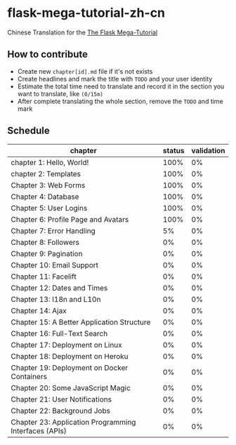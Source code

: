 # flask-mega-tutorial-zh-cn
Chinese Translation for the [The Flask Mega-Tutorial](https://blog.miguelgrinberg.com/post/the-flask-mega-tutorial-part-i-hello-world)

## How to contribute
* Create new `chapter[id].md` file if it's not exists
* Create headlines and mark the title with `TODO` and your user identity
* Estimate the total time need to translate and record it in the section you want to translate, like `(0/15m)`
* After complete translating the whole section, remove the `TODO` and time mark

## Schedule 

chapter                                               | status | validation 
------------------------------------------------------|--------|------------|
chapter 1: Hello, World!                              | 100%   | 0%
chapter 2: Templates                                  | 100%   | 0%
Chapter 3: Web Forms                                  | 100%   | 0%
Chapter 4: Database                                   | 100%   | 0%
Chapter 5: User Logins                                | 100%   | 0%
Chapter 6: Profile Page and Avatars                   | 100%   | 0%
Chapter 7: Error Handling                             | 5%     | 0%
Chapter 8: Followers                                  | 0%     | 0%
Chapter 9: Pagination                                 | 0%     | 0%
Chapter 10: Email Support                             | 0%     | 0%
Chapter 11: Facelift                                  | 0%     | 0%
Chapter 12: Dates and Times                           | 0%     | 0%
Chapter 13: I18n and L10n                             | 0%     | 0%
Chapter 14: Ajax                                      | 0%     | 0%
Chapter 15: A Better Application Structure            | 0%     | 0%
Chapter 16: Full-Text Search                          | 0%     | 0%
Chapter 17: Deployment on Linux                       | 0%     | 0%
Chapter 18: Deployment on Heroku                      | 0%     | 0%
Chapter 19: Deployment on Docker Containers           | 0%     | 0%
Chapter 20: Some JavaScript Magic                     | 0%     | 0%
Chapter 21: User Notifications                        | 0%     | 0%
Chapter 22: Background Jobs                           | 0%     | 0%
Chapter 23: Application Programming Interfaces (APIs) | 0%     | 0%
